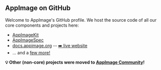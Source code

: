 ## AppImage on GitHub

Welcome to AppImage's GitHub profile. We host the source code of all our core components and projects here:

- [AppImageKit](https://github.com/AppImage/AppImageKit)
- [AppImageSpec](https://github.com/AppImage/AppImageSpec)
- [docs.appimage.org](https://github.com/AppImage/docs.appimage.org) -- [➡️ live website](https://docs.appimage.org)
- ... and a [few more!](https://github.com/orgs/AppImage/repositories)

**💡 Other (non-core) projects were moved to [AppImage Community](https://github.com/AppImageCommunity)!**
